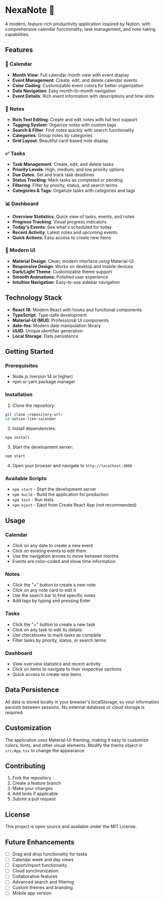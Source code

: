 # NexaNote 🎀

A modern, feature-rich productivity application inspired by Notion, with comprehensive calendar functionality, task management, and note-taking capabilities.

## Features

### 📅 Calendar
- **Month View**: Full calendar month view with event display
- **Event Management**: Create, edit, and delete calendar events
- **Color Coding**: Customizable event colors for better organization
- **Date Navigation**: Easy month-to-month navigation
- **Event Details**: Rich event information with descriptions and time slots

### 📝 Notes
- **Rich Text Editing**: Create and edit notes with full text support
- **Tagging System**: Organize notes with custom tags
- **Search & Filter**: Find notes quickly with search functionality
- **Categories**: Group notes by categories
- **Grid Layout**: Beautiful card-based note display

### ✅ Tasks
- **Task Management**: Create, edit, and delete tasks
- **Priority Levels**: High, medium, and low priority options
- **Due Dates**: Set and track task deadlines
- **Status Tracking**: Mark tasks as completed or pending
- **Filtering**: Filter by priority, status, and search terms
- **Categories & Tags**: Organize tasks with categories and tags

### 📊 Dashboard
- **Overview Statistics**: Quick view of tasks, events, and notes
- **Progress Tracking**: Visual progress indicators
- **Today's Events**: See what's scheduled for today
- **Recent Activity**: Latest notes and upcoming events
- **Quick Actions**: Easy access to create new items

### 🎨 Modern UI
- **Material Design**: Clean, modern interface using Material-UI
- **Responsive Design**: Works on desktop and mobile devices
- **Dark/Light Theme**: Customizable theme support
- **Smooth Animations**: Polished user experience
- **Intuitive Navigation**: Easy-to-use sidebar navigation

## Technology Stack

- **React 18**: Modern React with hooks and functional components
- **TypeScript**: Type-safe development
- **Material-UI (MUI)**: Professional UI components
- **date-fns**: Modern date manipulation library
- **UUID**: Unique identifier generation
- **Local Storage**: Data persistence

## Getting Started

### Prerequisites

- Node.js (version 14 or higher)
- npm or yarn package manager

### Installation

1. Clone the repository:
```bash
git clone <repository-url>
cd notion-like-calendar
```

2. Install dependencies:
```bash
npm install
```

3. Start the development server:
```bash
npm start
```

4. Open your browser and navigate to `http://localhost:3000`

### Available Scripts

- `npm start` - Start the development server
- `npm build` - Build the application for production
- `npm test` - Run tests
- `npm eject` - Eject from Create React App (not recommended)

## Usage

### Calendar
- Click on any date to create a new event
- Click on existing events to edit them
- Use the navigation arrows to move between months
- Events are color-coded and show time information

### Notes
- Click the "+" button to create a new note
- Click on any note card to edit it
- Use the search bar to find specific notes
- Add tags by typing and pressing Enter

### Tasks
- Click the "+" button to create a new task
- Click on any task to edit its details
- Use checkboxes to mark tasks as complete
- Filter tasks by priority, status, or search terms

### Dashboard
- View overview statistics and recent activity
- Click on items to navigate to their respective sections
- Quick access to create new items

## Data Persistence

All data is stored locally in your browser's localStorage, so your information persists between sessions. No external database or cloud storage is required.

## Customization

The application uses Material-UI theming, making it easy to customize colors, fonts, and other visual elements. Modify the theme object in `src/App.tsx` to change the appearance.

## Contributing

1. Fork the repository
2. Create a feature branch
3. Make your changes
4. Add tests if applicable
5. Submit a pull request

## License

This project is open source and available under the MIT License.

## Future Enhancements

- [ ] Drag and drop functionality for tasks
- [ ] Calendar week and day views
- [ ] Export/import functionality
- [ ] Cloud synchronization
- [ ] Collaborative features
- [ ] Advanced search and filtering
- [ ] Custom themes and branding
- [ ] Mobile app version
